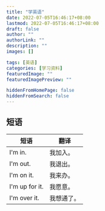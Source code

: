 ```yaml
---
title: "学英语"
date: 2022-07-05T16:46:17+08:00
lastmod: 2022-07-05T16:46:17+08:00
draft: false
author: ""
authorLink: ""
description: ""
images: []

tags: [英语]
categories: [学习资料]
featuredImage: ""
featuredImagePreview: ""

hiddenFromHomePage: false
hiddenFromSearch: false
---
```

## 短语
|短语|翻译|
|-|-|
|I'm in.|我加入。|
|I'm out.|我退出。|
|I'm on it.|我来办。|
|I'm up for it.|我愿意。|
|I'm over it.|我想通了。|



